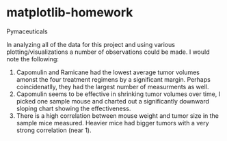 # matplotlib-homework
Pymaceuticals

In analyzing all of the data for this project and using various plotting/visualizations a number of observations could be made.
I would note the following:
  1. Capomulin and Ramicane had the lowest average tumor volumes amonst the four treatment regimens by a significant margin.  Perhaps coincidenatlly, they had the largest number of measurments as well.
  2. Capomulin seems to be effective in shrinking tumor volumes over time, I picked one sample mouse and charted out a significantly downward sloping chart showing the effectiveness.
  3. There is a high correlation between mouse weight and tumor size in the sample mice measured.  Heavier mice had bigger tumors with a very strong correlation (near 1).
  
  
